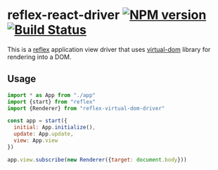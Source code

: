 # reflex-react-driver [![NPM version][npm-image]][npm-url] [![Build Status][travis-image]][travis-url]

This is a [reflex][] application view driver that uses [virtual-dom][] library for rendering into a DOM.

## Usage

```js
import * as App from "./app"
import {start} from "reflex"
import {Renderer} from "reflex-virtual-dom-driver"

const app = start({
  initial: App.initialize(),
  update: App.update,
  view: App.view
})

app.view.subscribe(new Renderer({target: document.body}))
```

[reflex]:https://github.com/mozilla/reflex
[virtual-dom]:https://github.com/Matt-Esch/virtual-dom

[npm-url]: https://npmjs.org/package/reflex-virtual-dom-driver
[npm-image]: https://img.shields.io/npm/v/reflex-virtual-dom-driver.svg?style=flat

[travis-url]: https://travis-ci.org/mozilla/reflex-virtual-dom-driver
[travis-image]: https://img.shields.io/travis/mozilla/reflex-virtual-dom-driver.svg?style=flat
